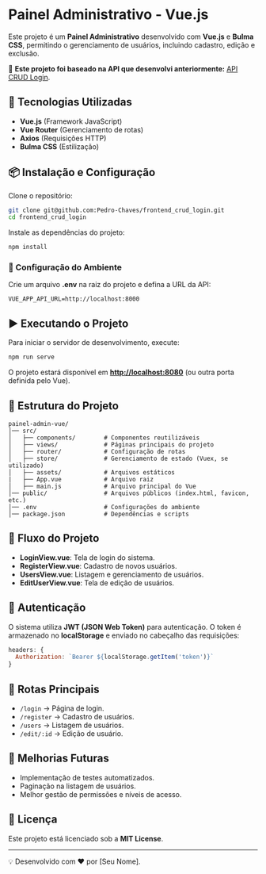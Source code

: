 # Painel Administrativo - Vue.js

Este projeto é um **Painel Administrativo** desenvolvido com **Vue.js** e **Bulma CSS**, permitindo o gerenciamento de usuários, incluindo cadastro, edição e exclusão.

🚀 **Este projeto foi baseado na API que desenvolvi anteriormente:** [API CRUD Login](https://github.com/Pedro-Chaves/api_crud_login).

## 🚀 Tecnologias Utilizadas

- **Vue.js** (Framework JavaScript)
- **Vue Router** (Gerenciamento de rotas)
- **Axios** (Requisições HTTP)
- **Bulma CSS** (Estilização)

## 📦 Instalação e Configuração

Clone o repositório:

```sh
git clone git@github.com:Pedro-Chaves/frontend_crud_login.git
cd frontend_crud_login
```

Instale as dependências do projeto:

```sh
npm install
```

### 🔧 Configuração do Ambiente

Crie um arquivo **.env** na raiz do projeto e defina a URL da API:

```
VUE_APP_API_URL=http://localhost:8000
```

## ▶️ Executando o Projeto

Para iniciar o servidor de desenvolvimento, execute:

```sh
npm run serve
```

O projeto estará disponível em **[http://localhost:8080](http://localhost:8080)** (ou outra porta definida pelo Vue).

## 📌 Estrutura do Projeto

```
painel-admin-vue/
│── src/
│   ├── components/        # Componentes reutilizáveis
│   ├── views/             # Páginas principais do projeto
│   ├── router/            # Configuração de rotas
│   ├── store/             # Gerenciamento de estado (Vuex, se utilizado)
│   ├── assets/            # Arquivos estáticos
|   ├── App.vue            # Arquivo raiz
│   ├── main.js            # Arquivo principal do Vue
│── public/                # Arquivos públicos (index.html, favicon, etc.)
│── .env                   # Configurações do ambiente
│── package.json           # Dependências e scripts
```

## 🔄 Fluxo do Projeto

- **LoginView\.vue**: Tela de login do sistema.
- **RegisterView\.vue**: Cadastro de novos usuários.
- **UsersView\.vue**: Listagem e gerenciamento de usuários.
- **EditUserView\.vue**: Tela de edição de usuários.

## 🔑 Autenticação

O sistema utiliza **JWT (JSON Web Token)** para autenticação. O token é armazenado no **localStorage** e enviado no cabeçalho das requisições:

```js
headers: {
  Authorization: `Bearer ${localStorage.getItem('token')}`
}
```

## 🔄 Rotas Principais

- `/login` → Página de login.
- `/register` → Cadastro de usuários.
- `/users` → Listagem de usuários.
- `/edit/:id` → Edição de usuário.

## 📌 Melhorias Futuras

- Implementação de testes automatizados.
- Paginação na listagem de usuários.
- Melhor gestão de permissões e níveis de acesso.

## 📜 Licença

Este projeto está licenciado sob a **MIT License**.

---

💡 Desenvolvido com ❤️ por [Seu Nome].